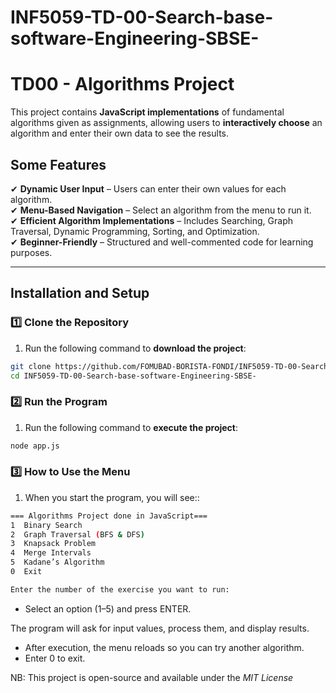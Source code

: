 # INF5059-TD-00-Search-base-software-Engineering-SBSE-

# TD00 - Algorithms Project

This project contains **JavaScript implementations** of fundamental algorithms given as assignments, allowing users to **interactively choose** an algorithm and enter their own data to see the results.

## Some Features

✔ **Dynamic User Input** – Users can enter their own values for each algorithm.  
✔ **Menu-Based Navigation** – Select an algorithm from the menu to run it.  
✔ **Efficient Algorithm Implementations** – Includes Searching, Graph Traversal, Dynamic Programming, Sorting, and Optimization.  
✔ **Beginner-Friendly** – Structured and well-commented code for learning purposes.

---

## **Installation and Setup**

### 1️⃣ **Clone the Repository**

1. Run the following command to **download the project**:

```sh
git clone https://github.com/FOMUBAD-BORISTA-FONDI/INF5059-TD-00-Search-base-software-Engineering-SBSE-.git
cd INF5059-TD-00-Search-base-software-Engineering-SBSE-
```

### 2️⃣ Run the Program

1. Run the following command to **execute the project**:

```sh
node app.js
```

### 3️⃣ How to Use the Menu

1. When you start the program, you will see::

```sh
=== Algorithms Project done in JavaScript===
1️  Binary Search
2️  Graph Traversal (BFS & DFS)
3️  Knapsack Problem
4️  Merge Intervals
5️  Kadane’s Algorithm
0️  Exit

Enter the number of the exercise you want to run:

```

- Select an option (1–5) and press ENTER.

The program will ask for input values, process them, and display results.

- After execution, the menu reloads so you can try another algorithm.
- Enter 0 to exit.

NB: This project is open-source and available under the _MIT License_
